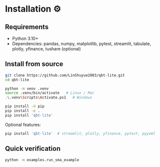 # Installation ⚙️

## Requirements
- Python 3.10+
- Dependencies: pandas, numpy, matplotlib, pytest, streamlit, tabulate, plotly, yfinance, tushare (optional)

## Install from source
```bash
git clone https://github.com/LinShuyue2003/qbt-lite.git
cd qbt-lite

python -m venv .venv
source .venv/bin/activate   # Linux / Mac
.\.venv\Scripts\Activate.ps1   # Windows

pip install -U pip
pip install -e .
pip install 'qbt-lite'
```

Optional features:
```bash
pip install 'qbt-lite'  # streamlit, plotly, yfinance, pytest, pyyaml
```

## Quick verification
```bash
python -m examples.run_sma_example
```
